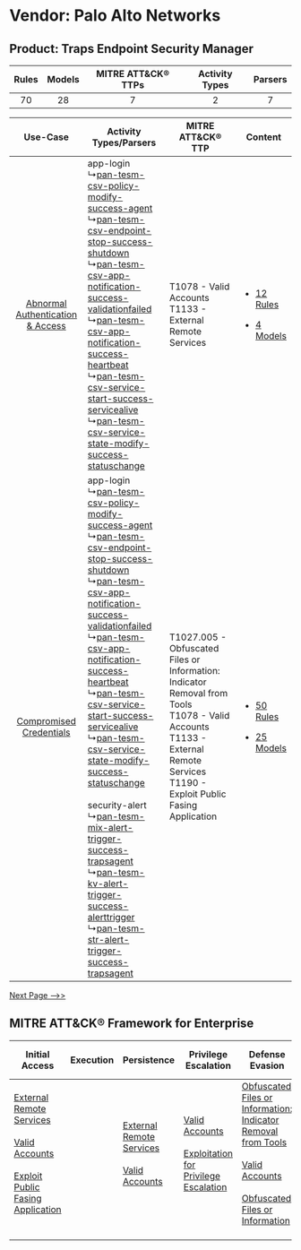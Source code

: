 Vendor: Palo Alto Networks
==========================
Product: Traps Endpoint Security Manager
----------------------------------------
| Rules | Models | MITRE ATT&CK® TTPs | Activity Types | Parsers |
|:-----:|:------:|:------------------:|:--------------:|:-------:|
|  70   |   28   |         7          |       2        |    7    |

|    Use-Case    | Activity Types/Parsers    | MITRE ATT&CK® TTP    | Content    |
|:----:| ---- | ---- | ---- |
| [Abnormal Authentication & Access](../../../UseCases/uc_abnormal_authentication_&_access.md) |  app-login<br> ↳[pan-tesm-csv-policy-modify-success-agent](Ps/pC_pantesmcsvpolicymodifysuccessagent.md)<br> ↳[pan-tesm-csv-endpoint-stop-success-shutdown](Ps/pC_pantesmcsvendpointstopsuccessshutdown.md)<br> ↳[pan-tesm-csv-app-notification-success-validationfailed](Ps/pC_pantesmcsvappnotificationsuccessvalidationfailed.md)<br> ↳[pan-tesm-csv-app-notification-success-heartbeat](Ps/pC_pantesmcsvappnotificationsuccessheartbeat.md)<br> ↳[pan-tesm-csv-service-start-success-servicealive](Ps/pC_pantesmcsvservicestartsuccessservicealive.md)<br> ↳[pan-tesm-csv-service-state-modify-success-statuschange](Ps/pC_pantesmcsvservicestatemodifysuccessstatuschange.md)<br>    | T1078 - Valid Accounts<br>T1133 - External Remote Services<br>    | [<ul><li>12 Rules</li></ul><ul><li>4 Models</li></ul>](RM/r_m_palo_alto_networks_traps_endpoint_security_manager_Abnormal_Authentication_&_Access.md) |
|          [Compromised Credentials](../../../UseCases/uc_compromised_credentials.md)          |  app-login<br> ↳[pan-tesm-csv-policy-modify-success-agent](Ps/pC_pantesmcsvpolicymodifysuccessagent.md)<br> ↳[pan-tesm-csv-endpoint-stop-success-shutdown](Ps/pC_pantesmcsvendpointstopsuccessshutdown.md)<br> ↳[pan-tesm-csv-app-notification-success-validationfailed](Ps/pC_pantesmcsvappnotificationsuccessvalidationfailed.md)<br> ↳[pan-tesm-csv-app-notification-success-heartbeat](Ps/pC_pantesmcsvappnotificationsuccessheartbeat.md)<br> ↳[pan-tesm-csv-service-start-success-servicealive](Ps/pC_pantesmcsvservicestartsuccessservicealive.md)<br> ↳[pan-tesm-csv-service-state-modify-success-statuschange](Ps/pC_pantesmcsvservicestatemodifysuccessstatuschange.md)<br><br> security-alert<br> ↳[pan-tesm-mix-alert-trigger-success-trapsagent](Ps/pC_pantesmmixalerttriggersuccesstrapsagent.md)<br> ↳[pan-tesm-kv-alert-trigger-success-alerttrigger](Ps/pC_pantesmkvalerttriggersuccessalerttrigger.md)<br> ↳[pan-tesm-str-alert-trigger-success-trapsagent](Ps/pC_pantesmstralerttriggersuccesstrapsagent.md)<br> | T1027.005 - Obfuscated Files or Information: Indicator Removal from Tools<br>T1078 - Valid Accounts<br>T1133 - External Remote Services<br>T1190 - Exploit Public Fasing Application<br> | [<ul><li>50 Rules</li></ul><ul><li>25 Models</li></ul>](RM/r_m_palo_alto_networks_traps_endpoint_security_manager_Compromised_Credentials.md)         |
[Next Page -->>](2_ds_palo_alto_networks_traps_endpoint_security_manager.md)

MITRE ATT&CK® Framework for Enterprise
--------------------------------------
| Initial Access                                                                                                                                                                                                                         | Execution | Persistence                                                                                                                                      | Privilege Escalation                                                                                                                                          | Defense Evasion                                                                                                                                                                                                                                                               | Credential Access | Discovery | Lateral Movement | Collection | Command and Control                                                                                                                       | Exfiltration | Impact |
| -------------------------------------------------------------------------------------------------------------------------------------------------------------------------------------------------------------------------------------- | --------- | ------------------------------------------------------------------------------------------------------------------------------------------------ | ------------------------------------------------------------------------------------------------------------------------------------------------------------- | ----------------------------------------------------------------------------------------------------------------------------------------------------------------------------------------------------------------------------------------------------------------------------- | ----------------- | --------- | ---------------- | ---------- | ----------------------------------------------------------------------------------------------------------------------------------------- | ------------ | ------ |
| [External Remote Services](https://attack.mitre.org/techniques/T1133)<br><br>[Valid Accounts](https://attack.mitre.org/techniques/T1078)<br><br>[Exploit Public Fasing Application](https://attack.mitre.org/techniques/T1190)<br><br> |           | [External Remote Services](https://attack.mitre.org/techniques/T1133)<br><br>[Valid Accounts](https://attack.mitre.org/techniques/T1078)<br><br> | [Valid Accounts](https://attack.mitre.org/techniques/T1078)<br><br>[Exploitation for Privilege Escalation](https://attack.mitre.org/techniques/T1068)<br><br> | [Obfuscated Files or Information: Indicator Removal from Tools](https://attack.mitre.org/techniques/T1027/005)<br><br>[Valid Accounts](https://attack.mitre.org/techniques/T1078)<br><br>[Obfuscated Files or Information](https://attack.mitre.org/techniques/T1027)<br><br> |                   |           |                  |            | [Proxy: Multi-hop Proxy](https://attack.mitre.org/techniques/T1090/003)<br><br>[Proxy](https://attack.mitre.org/techniques/T1090)<br><br> |              |        |